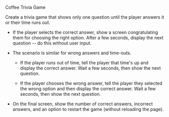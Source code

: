 Coffee Trivia Game

Create a trivia game that shows only one question until the player answers it or their time runs out.

* If the player selects the correct answer, show a screen congratulating them for choosing the right option. After a few seconds, display the next question -- do this without user input.

* The scenario is similar for wrong answers and time-outs.

  * If the player runs out of time, tell the player that time's up and display the correct answer. Wait a few seconds, then show the next question.

  * If the player chooses the wrong answer, tell the player they selected the wrong option and then display the correct answer. Wait a few seconds, then show the next question.
  
* On the final screen, show the number of correct answers, incorrect answers, and an option to restart the game (without reloading the page).